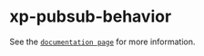 # xp-pubsub-behavior

See the [`documentation page`](http://expandjs.com/elements/xp-pubsub-behavior) for more information.